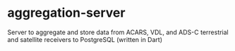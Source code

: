 # aggregation-server
Server to aggregate and store data from ACARS, VDL, and ADS-C terrestrial and satellite receivers to PostgreSQL (written in Dart)
